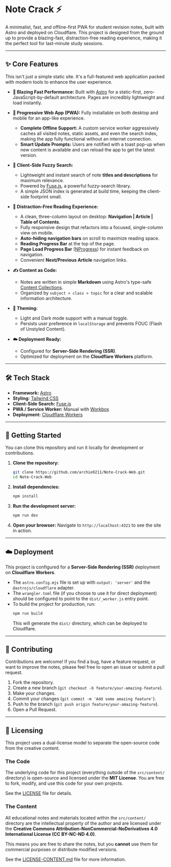# Note Crack ⚡️

A minimalist, fast, and offline-first PWA for student revision notes, built with Astro and deployed on Cloudflare. This project is designed from the ground up to provide a blazing-fast, distraction-free reading experience, making it the perfect tool for last-minute study sessions.

---

## ✨ Core Features

This isn't just a simple static site. It's a full-featured web application packed with modern tools to enhance the user experience.

- **🚀 Blazing Fast Performance:** Built with [Astro](https://astro.build/) for a static-first, zero-JavaScript-by-default architecture. Pages are incredibly lightweight and load instantly.

- **📱 Progressive Web App (PWA):** Fully installable on both desktop and mobile for an app-like experience.

     - **Complete Offline Support:** A custom service worker aggressively caches all visited notes, static assets, and even the search index, making the app fully functional without an internet connection.
     - **Smart Update Prompts:** Users are notified with a toast pop-up when new content is available and can reload the app to get the latest version.

- **🔎 Client-Side Fuzzy Search:**

     - Lightweight and instant search of note **titles and descriptions** for maximum relevance.
     - Powered by [Fuse.js](https://fusejs.io/), a powerful fuzzy-search library.
     - A simple JSON index is generated at build time, keeping the client-side footprint small.

- **📖 Distraction-Free Reading Experience:**

     - A clean, three-column layout on desktop: **Navigation | Article | Table of Contents**.
     - Fully responsive design that refactors into a focused, single-column view on mobile.
     - **Auto-hiding navigation bars** on scroll to maximize reading space.
     - **Reading Progress Bar** at the top of the page.
     - **Page Load Progress Bar** ([NProgress](https://github.com/rstacruz/nprogress)) for instant feedback on navigation.
     - Convenient **Next/Previous Article** navigation links.

- **✍️ Content as Code:**

     - Notes are written in simple **Markdown** using Astro's type-safe [Content Collections](https://docs.astro.build/en/guides/content-collections/).
     - Organized by `subject > class > topic` for a clear and scalable information architecture.

- **🎨 Theming:**

     - Light and Dark mode support with a manual toggle.
     - Persists user preference in `localStorage` and prevents FOUC (Flash of Unstyled Content).

- **☁️ Deployment Ready:**
     - Configured for **Server-Side Rendering (SSR)**.
     - Optimized for deployment on the **Cloudflare Workers** platform.

---

## 🛠 Tech Stack

- **Framework:** [Astro](https://astro.build/)
- **Styling:** [Tailwind CSS](https://tailwindcss.com/)
- **Client-Side Search:** [Fuse.js](https://fusejs.io/)
- **PWA / Service Worker:** Manual with [Workbox](https://developer.chrome.com/docs/workbox)
- **Deployment:** [Cloudflare Workers](https://workers.cloudflare.com/)

---

## 🚀 Getting Started

You can clone this repository and run it locally for development or contributions.

1.    **Clone the repository:**

      ```bash
      git clone https://github.com/archie9211/Note-Crack-Web.git
      cd Note-Crack-Web
      ```

2.    **Install dependencies:**

      ```bash
      npm install
      ```

3.    **Run the development server:**

      ```bash
      npm run dev
      ```

4.    **Open your browser:**
      Navigate to `http://localhost:4321` to see the site in action.

---

## ☁️ Deployment

This project is configured for a **Server-Side Rendering (SSR)** deployment on **Cloudflare Workers**.

- The `astro.config.mjs` file is set up with `output: 'server'` and the `@astrojs/cloudflare` adapter.
- The `wrangler.toml` file (if you choose to use it for direct deployment) should be configured to point to the `dist/_worker.js` entry point.
- To build the project for production, run:
     ```bash
     npm run build
     ```
     This will generate the `dist/` directory, which can be deployed to Cloudflare.

---

## 🤝 Contributing

Contributions are welcome! If you find a bug, have a feature request, or want to improve the notes, please feel free to open an issue or submit a pull request.

1.    Fork the repository.
2.    Create a new branch (`git checkout -b feature/your-amazing-feature`).
3.    Make your changes.
4.    Commit your changes (`git commit -m 'Add some amazing feature'`).
5.    Push to the branch (`git push origin feature/your-amazing-feature`).
6.    Open a Pull Request.

---

## 📜 Licensing

This project uses a dual-license model to separate the open-source code from the creative content.

### The Code

The underlying code for this project (everything outside of the `src/content/` directory) is open-source and licensed under the **MIT License**. You are free to fork, modify, and use this code for your own projects.

See the [LICENSE](LICENSE) file for details.

### The Content

All educational notes and materials located within the `src/content/` directory are the intellectual property of the author and are licensed under the **Creative Commons Attribution-NonCommercial-NoDerivatives 4.0 International License (CC BY-NC-ND 4.0)**.

This means you are free to share the notes, but you **cannot** use them for commercial purposes or distribute modified versions.

See the [LICENSE-CONTENT.md](LICENSE-CONTENT.md) file for more information.
